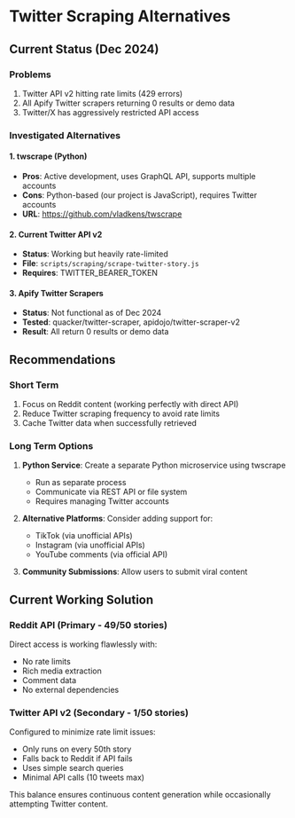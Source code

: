 # Twitter Scraping Alternatives

## Current Status (Dec 2024)

### Problems
1. Twitter API v2 hitting rate limits (429 errors)
2. All Apify Twitter scrapers returning 0 results or demo data
3. Twitter/X has aggressively restricted API access

### Investigated Alternatives

#### 1. twscrape (Python)
- **Pros**: Active development, uses GraphQL API, supports multiple accounts
- **Cons**: Python-based (our project is JavaScript), requires Twitter accounts
- **URL**: https://github.com/vladkens/twscrape

#### 2. Current Twitter API v2
- **Status**: Working but heavily rate-limited
- **File**: `scripts/scraping/scrape-twitter-story.js`
- **Requires**: TWITTER_BEARER_TOKEN

#### 3. Apify Twitter Scrapers
- **Status**: Not functional as of Dec 2024
- **Tested**: quacker/twitter-scraper, apidojo/twitter-scraper-v2
- **Result**: All return 0 results or demo data

## Recommendations

### Short Term
1. Focus on Reddit content (working perfectly with direct API)
2. Reduce Twitter scraping frequency to avoid rate limits
3. Cache Twitter data when successfully retrieved

### Long Term Options
1. **Python Service**: Create a separate Python microservice using twscrape
   - Run as separate process
   - Communicate via REST API or file system
   - Requires managing Twitter accounts

2. **Alternative Platforms**: Consider adding support for:
   - TikTok (via unofficial APIs)
   - Instagram (via unofficial APIs)
   - YouTube comments (via official API)

3. **Community Submissions**: Allow users to submit viral content

## Current Working Solution

### Reddit API (Primary - 49/50 stories)
Direct access is working flawlessly with:
- No rate limits
- Rich media extraction
- Comment data
- No external dependencies

### Twitter API v2 (Secondary - 1/50 stories)
Configured to minimize rate limit issues:
- Only runs on every 50th story
- Falls back to Reddit if API fails
- Uses simple search queries
- Minimal API calls (10 tweets max)

This balance ensures continuous content generation while occasionally attempting Twitter content.
